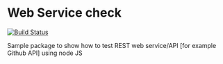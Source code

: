 # Web Service check 
[![Build Status](https://travis-ci.org/antontsv/webservice-check.svg?branch=master)](https://travis-ci.org/antontsv/webservice-check)

Sample package to show how to test REST web service/API [for example Github API]
using node JS

